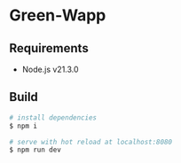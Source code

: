 # Green-Wapp

## Requirements

- Node.js v21.3.0

## Build

```bash
# install dependencies
$ npm i

# serve with hot reload at localhost:8080
$ npm run dev
```